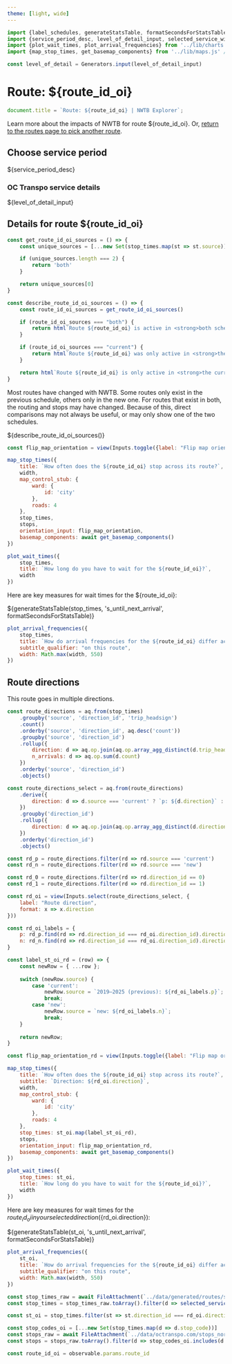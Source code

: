 ```yaml
---
theme: [light, wide]
---
```


```js
import {label_schedules, generateStatsTable, formatSecondsForStatsTable, source_domain} from '../lib/helpers.js'
import {service_period_desc, level_of_detail_input, selected_service_windows, selected_service_ids} from '../lib/controls.js'
import {plot_wait_times, plot_arrival_frequencies} from '../lib/charts.js'
import {map_stop_times, get_basemap_components} from '../lib/maps.js' // TODO: verify which, if any, of these is necessary

const level_of_detail = Generators.input(level_of_detail_input)
```

# Route: ${route_id_oi}

```js
document.title = `Route: ${route_id_oi} | NWTB Explorer`;
```

Learn more about the impacts of NWTB for route ${route_id_oi}. Or, [return to the routes page to pick another route](/routes).

## Choose service period

${service_period_desc}

<div class="grid grid-cols-2" style="grid-auto-rows: auto;">
	<div class="card">
		<h3>OC Transpo service details</h3>
		${level_of_detail_input}
	</div>
</div>


## Details for route ${route_id_oi}

```js
const get_route_id_oi_sources = () => {
    const unique_sources = [...new Set(stop_times.map(st => st.source))]

    if (unique_sources.length === 2) {
        return 'both'
    }

    return unique_sources[0]
}

const describe_route_id_oi_sources = () => {
    const route_id_oi_sources = get_route_id_oi_sources()

    if (route_id_oi_sources === "both") {
        return html`Route ${route_id_oi} is active in <strong>both schedules</strong>.`
    }

    if (route_id_oi_sources === "current") {
        return html`Route ${route_id_oi} was only active in <strong>the previous schedule</strong>.`
    }

    return html`Route ${route_id_oi} is only active in <strong>the current schedule</strong>.`
}
```

<div class="caution">
    <p>Most routes have changed with NWTB. Some routes only exist in the previous schedule, others only in the new one. For routes that exist in both, the routing and stops may have changed. Because of this, direct comparisons may not always be useful, or may only show one of the two schedules.</p>
    <p>${describe_route_id_oi_sources()}</p>
</div>

```js
const flip_map_orientation = view(Inputs.toggle({label: "Flip map orientation (can help with wide / long routes)"}))
```

```js
map_stop_times({
    title: `How often does the ${route_id_oi} stop across its route?`,
    width,
    map_control_stub: {
        ward: {
            id: 'city'
        },
        roads: 4
    },
    stop_times,
    stops,
    orientation_input: flip_map_orientation,
    basemap_components: await get_basemap_components()
})
```

```js
plot_wait_times({
    stop_times,
    title: `How long do you have to wait for the ${route_id_oi}?`,
    width
})
```

Here are key measures for wait times for the ${route_id_oi}:

${generateStatsTable(stop_times, 's_until_next_arrival', formatSecondsForStatsTable)}


```js
plot_arrival_frequencies({
    stop_times,
    title: `How do arrival frequencies for the ${route_id_oi} differ across service windows?`,
    subtitle_qualifier: "on this route",
    width: Math.max(width, 550)
})
```


## Route directions

This route goes in multiple directions.



```js
const route_directions = aq.from(stop_times)
    .groupby('source', 'direction_id', 'trip_headsign')
    .count()
    .orderby('source', 'direction_id', aq.desc('count'))
    .groupby('source', 'direction_id')
    .rollup({
        direction: d => aq.op.join(aq.op.array_agg_distinct(d.trip_headsign), ', '),
        n_arrivals: d => aq.op.sum(d.count)
    })
    .orderby('source', 'direction_id')
    .objects()

const route_directions_select = aq.from(route_directions)
    .derive({
        direction: d => d.source === 'current' ? `p: ${d.direction}` : `n: ${d.direction}`
    })
    .groupby('direction_id')
    .rollup({
        direction: d => aq.op.join(aq.op.array_agg_distinct(d.direction), ' — ')
    })
    .orderby('direction_id')
    .objects()

const rd_p = route_directions.filter(rd => rd.source === 'current')
const rd_n = route_directions.filter(rd => rd.source === 'new')

const rd_0 = route_directions.filter(rd => rd.direction_id == 0)
const rd_1 = route_directions.filter(rd => rd.direction_id == 1)
```

```js
const rd_oi = view(Inputs.select(route_directions_select, {
    label: "Route direction",
    format: x => x.direction
}))
```

```js
const rd_oi_labels = {
    p: rd_p.find(rd => rd.direction_id === rd_oi.direction_id).direction,
    n: rd_n.find(rd => rd.direction_id === rd_oi.direction_id).direction
}

const label_st_oi_rd = (row) => {
    const newRow = { ...row };
	
	switch (newRow.source) {
		case 'current':
            newRow.source = `2019–2025 (previous): ${rd_oi_labels.p}`;
            break;
		case 'new':
            newRow.source = `new: ${rd_oi_labels.n}`;
    		break;
	}
	
	return newRow;
}
```

```js
const flip_map_orientation_rd = view(Inputs.toggle({label: "Flip map orientation (can help with wide / long routes)"}))
```

```js
map_stop_times({
    title: `How often does the ${route_id_oi} stop across its route?`,
    subtitle: `Direction: ${rd_oi.direction}`,
    width,
    map_control_stub: {
        ward: {
            id: 'city'
        },
        roads: 4
    },
    stop_times: st_oi.map(label_st_oi_rd),
    stops,
    orientation_input: flip_map_orientation_rd,
    basemap_components: await get_basemap_components()
})
```

```js
plot_wait_times({
    stop_times: st_oi,
    title: `How long do you have to wait for the ${route_id_oi}?`,
    width
})
```

Here are key measures for wait times for the ${route_id_oi} in your selected direction (${rd_oi.direction}):

${generateStatsTable(st_oi, 's_until_next_arrival', formatSecondsForStatsTable)}


```js
plot_arrival_frequencies({
    st_oi,
    title: `How do arrival frequencies for the ${route_id_oi} differ across service windows?`,
    subtitle_qualifier: "on this route",
    width: Math.max(width, 550)
})
```



<!-- Loading -->


```js
const stop_times_raw = await FileAttachment(`../data/generated/routes/stop_times/${observable.params.route_id}.parquet`).parquet()
const stop_times = stop_times_raw.toArray().filter(d => selected_service_windows(level_of_detail).includes(d.service_window) && selected_service_ids(level_of_detail).includes(d.service_id))
```

```js
const st_oi = stop_times.filter(st => st.direction_id === rd_oi.direction_id)
```

```js
const stop_codes_oi = [...new Set(stop_times.map(d => d.stop_code))]
const stops_raw = await FileAttachment(`../data/octranspo.com/stops_normalized.parquet`).parquet()
const stops = stops_raw.toArray().filter(d => stop_codes_oi.includes(d.stop_code))
```

```js
const route_id_oi = observable.params.route_id
```
